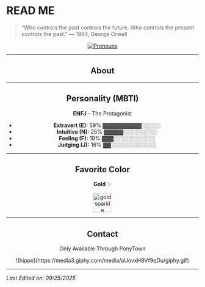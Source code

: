 # READ ME

> “Who controls the past controls the future. Who controls the present controls the past.” — 1984, George Orwell

<div align="center">

[![Pronouns](https://img.shields.io/badge/Pronouns-WASD-FFD700?style=for-the-badge)](https://pronouns.cc/@WASD)

---

## About

---

## Personality (MBTI)   
**ENFJ** – The Protagonist  

- **Extravert (E):** 59% ▓▓▓▓▓▓▓▓▓▓░░░░░  
- **Intuitive (N):** 25% ▓▓▓▓▓░░░░░░░░░  
- **Feeling (F):** 19% ▓▓▓░░░░░░░░░░░  
- **Judging (J):** 16% ▓▓░░░░░░░░░░░░  

---

## Favorite Color
**Gold** ✨  
<p align="center">
  <img src="https://media2.giphy.com/media/v1.Y2lkPTc5MGI3NjExejgxcXg4bHZkOWRwb2Q1eXh3aG9tNDhuanZrdDFodGpxNWpwdjd3MiZlcD12MV9pbnRlcm5hbF9naWZfYnlfaWQmY3Q9cw/xT9IgxY4eMijhmPgm4/giphy.gif" alt="gold sparkle" width="50"/>
</p>

---

## Contact
Only Available Through PonyTown  
<p align="center">
  ![hippo](https://media3.giphy.com/media/aUovxH8Vf9qDu/giphy.gif)
</p>

</div>

-----

_Last Edited on: 09/25/2025_
